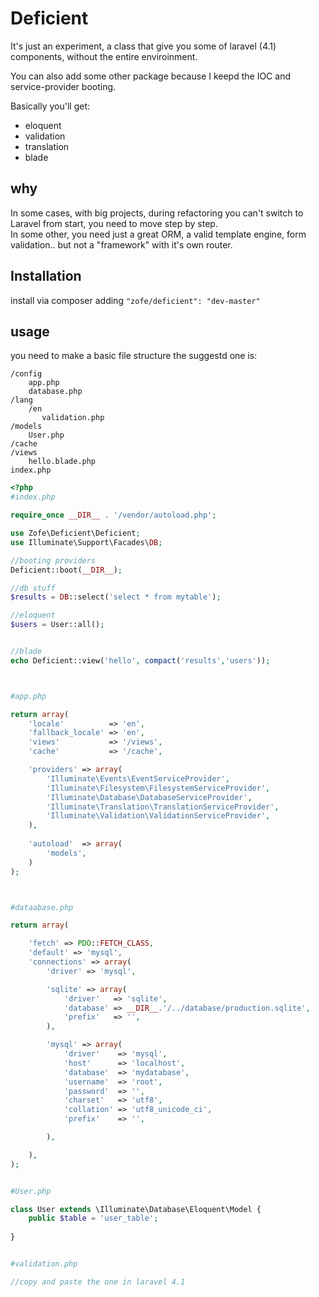 Deficient
============

It's just an experiment, a class that give you some of laravel (4.1) components, without the entire enviroinment.

You can also add some other package because I keepd the IOC and service-provider booting.


Basically you'll get:

 - eloquent
 - validation
 - translation
 - blade

  
## why

In some cases, with big projects, during refactoring you can't switch to Laravel from start, you need to move step by step.  
In some other, you need just a great ORM, a valid template engine, form validation.. but not a "framework" with it's own router.

## Installation

install via composer adding ```"zofe/deficient": "dev-master"```


## usage 

you need to make a basic file structure the suggestd one is: 


    /config
        app.php
        database.php
    /lang
        /en
           validation.php
    /models
        User.php
    /cache
    /views
        hello.blade.php
    index.php



```php
<?php
#index.php

require_once __DIR__ . '/vendor/autoload.php';

use Zofe\Deficient\Deficient;
use Illuminate\Support\Facades\DB;

//booting providers
Deficient::boot(__DIR__);

//db stuff
$results = DB::select('select * from mytable');

//eloquent
$users = User::all();


//blade
echo Deficient::view('hello', compact('results','users'));



#app.php

return array(
    'locale'          => 'en',
    'fallback_locale' => 'en',
    'views'           => '/views',
    'cache'           => '/cache',

    'providers' => array(
        'Illuminate\Events\EventServiceProvider',
        'Illuminate\Filesystem\FilesystemServiceProvider',
        'Illuminate\Database\DatabaseServiceProvider',
        'Illuminate\Translation\TranslationServiceProvider',
        'Illuminate\Validation\ValidationServiceProvider',
    ),
    
    'autoload'  => array(
        'models',
    )
);



#dataabase.php

return array(

    'fetch' => PDO::FETCH_CLASS,
    'default' => 'mysql',
    'connections' => array(
        'driver' => 'mysql',

        'sqlite' => array(
            'driver'   => 'sqlite',
            'database' => __DIR__.'/../database/production.sqlite',
            'prefix'   => '',
        ),

        'mysql' => array(
            'driver'    => 'mysql',
            'host'      => 'localhost',
            'database'  => 'mydatabase',
            'username'  => 'root',
            'password'  => '',
            'charset'   => 'utf8',
            'collation' => 'utf8_unicode_ci',
            'prefix'    => '',

        ),

    ),
);


#User.php

class User extends \Illuminate\Database\Eloquent\Model {
    public $table = 'user_table';
    
}


#validation.php

//copy and paste the one in laravel 4.1  
```
